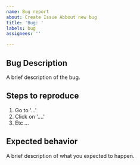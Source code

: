 ```yaml
---
name: Bug report
about: Create Issue Abbout new bug
title: 'Bug: '
labels: bug
assignees: ''

---
```


## Bug Description
A brief description of the bug.

## Steps to reproduce
1. Go to '...'
2. Click on '....'
3. Etc ...

## Expected behavior
A brief description of what you expected to happen.